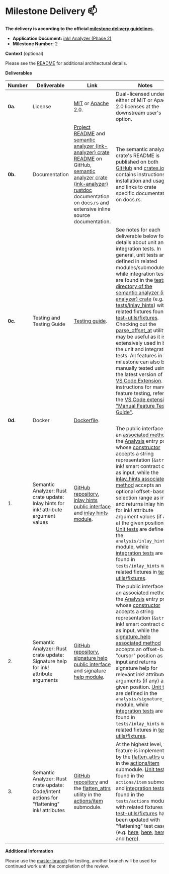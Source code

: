 # Milestone Delivery :mailbox:

**The delivery is according to the official [milestone delivery guidelines](https://github.com/w3f/Grants-Program/blob/master/docs/Support%20Docs/milestone-deliverables-guidelines.md).**

* **Application Document:** [ink! Analyzer (Phase 2)](https://github.com/w3f/Grants-Program/blob/master/applications/ink-analyzer-phase-2.md)
* **Milestone Number:** 2

**Context** (optional)

Please see the [README](https://github.com/ink-analyzer/ink-analyzer#readme) for additional architectural details.

**Deliverables**

| Number  | Deliverable                                                                                | Link                                                                                                                                                                                                                                                                                                                                                                                          | Notes                                                                                                                                                                                                                                                                                                                                                                                                                                                                                                                                                                                                                                                                                                                                                                                                                                                                                                                                                                                                                                                                                                                                                                                                                                                                                                                                                                             |
|---------|--------------------------------------------------------------------------------------------|-----------------------------------------------------------------------------------------------------------------------------------------------------------------------------------------------------------------------------------------------------------------------------------------------------------------------------------------------------------------------------------------------|-----------------------------------------------------------------------------------------------------------------------------------------------------------------------------------------------------------------------------------------------------------------------------------------------------------------------------------------------------------------------------------------------------------------------------------------------------------------------------------------------------------------------------------------------------------------------------------------------------------------------------------------------------------------------------------------------------------------------------------------------------------------------------------------------------------------------------------------------------------------------------------------------------------------------------------------------------------------------------------------------------------------------------------------------------------------------------------------------------------------------------------------------------------------------------------------------------------------------------------------------------------------------------------------------------------------------------------------------------------------------------------|
| **0a.** | License                                                                                    | [MIT](https://github.com/ink-analyzer/ink-analyzer/blob/master/LICENSE-MIT) or [Apache 2.0](https://github.com/ink-analyzer/ink-analyzer/blob/master/LICENSE-APACHE).                                                                                                                                                                                                                         | Dual-licensed under either of MIT or Apache 2.0 licenses at the downstream user's option.                                                                                                                                                                                                                                                                                                                                                                                                                                                                                                                                                                                                                                                                                                                                                                                                                                                                                                                                                                                                                                                                                                                                                                                                                                                                                         |
| **0b.** | Documentation                                                                              | [Project README](https://github.com/ink-analyzer/ink-analyzer#readme) and [semantic analyzer (ink-analyzer) crate README](https://github.com/ink-analyzer/ink-analyzer/tree/master/crates/analyzer#readme) on GitHub, [semantic analyzer crate (ink-analyzer) rustdoc](https://docs.rs/ink-analyzer/latest/ink_analyzer/) documentation on docs.rs and extensive inline source documentation. | The semantic analyzer crate's README is published on both [GitHub](https://github.com/ink-analyzer/ink-analyzer/tree/master/crates/analyzer#readme) and [crates.io](https://crates.io/crates/ink-analyzer). It contains instructions for installation and usage, and links to crate specific documentation on docs.rs.                                                                                                                                                                                                                                                                                                                                                                                                                                                                                                                                                                                                                                                                                                                                                                                                                                                                                                                                                                                                                                                            |
| **0c.** | Testing and Testing Guide                                                                  | [Testing guide](https://github.com/ink-analyzer/ink-analyzer#testing).                                                                                                                                                                                                                                                                                                                        | See notes for each deliverable below for details about unit and integration tests. In general, unit tests are defined in related modules/submodules, while integration tests are found in the [tests directory of the semantic analyzer (ink-analyzer) crate](https://github.com/ink-analyzer/ink-analyzer/tree/master/crates/analyzer/tests) (e.g. [tests/inlay_hints](https://github.com/ink-analyzer/ink-analyzer/blob/master/crates/analyzer/tests/inlay_hints.rs)) with related fixtures found in [test-utils/fixtures](https://github.com/ink-analyzer/ink-analyzer/blob/master/crates/test-utils/src/fixtures.rs). Checking out the [parse_offset_at](https://github.com/ink-analyzer/ink-analyzer/blob/master/crates/test-utils/src/lib.rs#L55-L86) utility may be useful as it is extensively used in both the unit and integration tests. All features in this milestone can also be manually tested using the latest version of the [VS Code Extension](https://marketplace.visualstudio.com/items?itemName=ink-analyzer.ink-analyzer). For instructions for manual feature testing, refer to the [VS Code extension's "Manual Feature Testing Guide"](https://github.com/ink-analyzer/ink-vscode/blob/master/TESTING.md).                                                                                                                                             |
| **0d.** | Docker                                                                                     | [Dockerfile](https://github.com/ink-analyzer/ink-analyzer/blob/master/Dockerfile).                                                                                                                                                                                                                                                                                                            |                                                                                                                                                                                                                                                                                                                                                                                                                                                                                                                                                                                                                                                                                                                                                                                                                                                                                                                                                                                                                                                                                                                                                                                                                                                                                                                                                                                   |
| 1.      | Semantic Analyzer: Rust crate update: Inlay hints for ink! attribute argument values       | [GitHub repository](https://github.com/ink-analyzer/ink-analyzer), [inlay hints public interface](https://github.com/ink-analyzer/ink-analyzer/blob/master/crates/analyzer/src/analysis.rs#L77-L80) and [inlay hints module](https://github.com/ink-analyzer/ink-analyzer/blob/master/crates/analyzer/src/analysis/inlay_hints.rs).                                                           | The public interface is an [associated method](https://github.com/ink-analyzer/ink-analyzer/blob/master/crates/analyzer/src/analysis.rs#L77-L80) of the [Analysis](https://github.com/ink-analyzer/ink-analyzer/blob/master/crates/analyzer/src/analysis.rs#L24-L29) entry point whose [constructor](https://github.com/ink-analyzer/ink-analyzer/blob/master/crates/analyzer/src/analysis.rs#L32-L37) accepts a string representation (`&str`) of ink! smart contract code as input, while the [inlay_hints associated method](https://github.com/ink-analyzer/ink-analyzer/blob/master/crates/analyzer/src/analysis.rs#L77-L80) accepts an optional offset-based selection range as input and returns inlay hints for ink! attribute argument values (if any) at the given position. [Unit tests](https://github.com/ink-analyzer/ink-analyzer/blob/master/crates/analyzer/src/analysis/inlay_hints.rs#L57-L260) are defined in the `analysis/inlay_hints` module, while [integration tests](https://github.com/ink-analyzer/ink-analyzer/blob/master/crates/analyzer/tests/inlay_hints.rs) are found in `tests/inlay_hints` with related fixtures in [test-utils/fixtures](https://github.com/ink-analyzer/ink-analyzer/blob/master/crates/test-utils/src/fixtures.rs#L3074-L3430).                                                                                            |
| 2.      | Semantic Analyzer: Rust crate update: Signature help for ink! attribute arguments          | [GitHub repository](https://github.com/ink-analyzer/ink-analyzer), [signature help public interface](https://github.com/ink-analyzer/ink-analyzer/blob/master/crates/analyzer/src/analysis.rs#L82-L85) and [signature help module](https://github.com/ink-analyzer/ink-analyzer/blob/master/crates/analyzer/src/analysis/signature_help.rs).                                                  | The public interface is an [associated method](https://github.com/ink-analyzer/ink-analyzer/blob/master/crates/analyzer/src/analysis.rs#L82-L85) of the [Analysis](https://github.com/ink-analyzer/ink-analyzer/blob/master/crates/analyzer/src/analysis.rs#L24-L29) entry point whose [constructor](https://github.com/ink-analyzer/ink-analyzer/blob/master/crates/analyzer/src/analysis.rs#L32-L37) accepts a string representation (`&str`) of ink! smart contract code as input, while the [signature_help associated method](https://github.com/ink-analyzer/ink-analyzer/blob/master/crates/analyzer/src/analysis.rs#L82-L85) accepts an offset-based "cursor" position as input and returns signature help for relevant ink! attribute arguments (if any) at the given position. [Unit tests](https://github.com/ink-analyzer/ink-analyzer/blob/master/crates/analyzer/src/analysis/signature_help.rs#L336-L826) are defined in the `analysis/signature_help` module, while [integration tests](https://github.com/ink-analyzer/ink-analyzer/blob/master/crates/analyzer/tests/signature_help.rs) are found in `tests/inlay_hints` with related fixtures in [test-utils/fixtures](https://github.com/ink-analyzer/ink-analyzer/blob/master/crates/test-utils/src/fixtures.rs#L3432-L3769).                                                                                |
| 3.      | Semantic Analyzer: Rust crate update: Code/intent actions for "flattening" ink! attributes | [GitHub repository](https://github.com/ink-analyzer/ink-analyzer) and the [flatten_attrs](https://github.com/ink-analyzer/ink-analyzer/blob/master/crates/analyzer/src/analysis/actions/item.rs#L443-L484) utility in the [actions/item](https://github.com/ink-analyzer/ink-analyzer/blob/master/crates/analyzer/src/analysis/actions/item.rs#L71-L72) submodule.                            | At the highest level, this feature is implemented by the [flatten_attrs](https://github.com/ink-analyzer/ink-analyzer/blob/master/crates/analyzer/src/analysis/actions/item.rs#L443-L484) utility in the [actions/item](https://github.com/ink-analyzer/ink-analyzer/blob/master/crates/analyzer/src/analysis/actions/item.rs#L71-L72) submodule. [Unit tests](https://github.com/ink-analyzer/ink-analyzer/blob/master/crates/analyzer/src/analysis/actions/item.rs#L523-L1876) found in the `actions/item` submodule and [integration tests](https://github.com/ink-analyzer/ink-analyzer/blob/master/crates/analyzer/tests/actions.rs) found in the `tests/actions` module with related fixtures in [test-utils/fixtures](https://github.com/ink-analyzer/ink-analyzer/blob/master/crates/test-utils/src/fixtures.rs#L1791-L2692) have been updated with "flattening" test cases (e.g. [here](https://github.com/ink-analyzer/ink-analyzer/blob/master/crates/analyzer/src/analysis/actions/item.rs#L913-L976), [here](https://github.com/ink-analyzer/ink-analyzer/blob/master/crates/analyzer/src/analysis/actions/item.rs#L1262-L1297), [here](https://github.com/ink-analyzer/ink-analyzer/blob/master/crates/test-utils/src/fixtures.rs#L1900-L1958) and [here](https://github.com/ink-analyzer/ink-analyzer/blob/master/crates/test-utils/src/fixtures.rs#L2068-L2102)). |

**Additional Information**

Please use the [master branch](https://github.com/ink-analyzer/ink-analyzer/tree/master) for testing, another branch will be used for continued work until the completion of the review.
